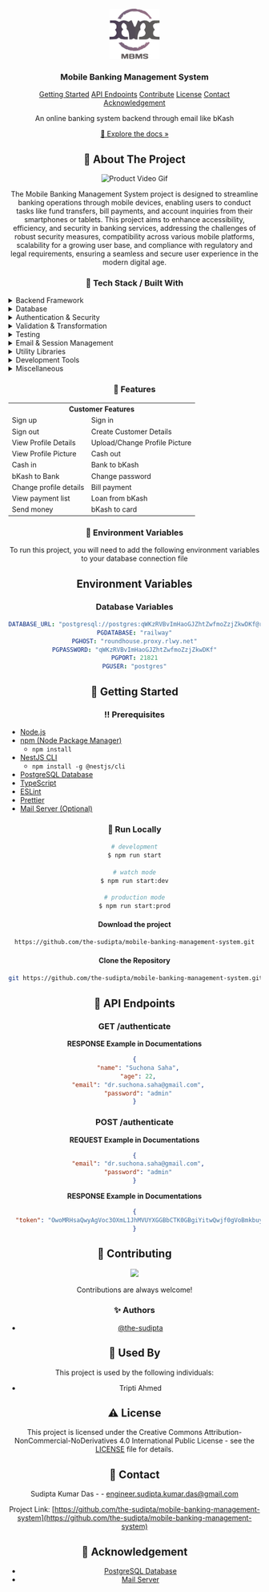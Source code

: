 <br/>
<div align="center">
<a href="#">
<img src="https://raw.githubusercontent.com/the-sudipta/mobile-banking-management-system/main/DOCUMENTATIONS/images/Mobile%20Banking%20Management%20System.png" alt="Logo" width="100" height="100">
</a>
<h3 align="center">Mobile Banking Management System</h3>





<p align="center">
  <a href="#toolbox-getting-started">Getting Started</a> 
  <a href="#pushpin-api-endpoints">API Endpoints</a>
  <a href="#wave-contributing">Contribute</a>
  <a href="#warning-license">License</a>
  <a href="#handshake-contact">Contact</a>
  <a href="#gem-acknowledgement">Acknowledgement</a>
</p>


<p align="center">
An online banking system backend through email like bKash
<br/>
<p align="center">
  <a href="https://github.com/the-sudipta/mobile-banking-management-system/raw/main/DOCUMENTATIONS/Project_Manual_mobile-banking-management-system.pdf" download>📱 Explore the docs »</a>
</p>


 ## :star2: About The Project

![Product Video Gif](https://github.com/the-sudipta/Tuition-Management-System/blob/main/DOCUMENTATIONS/images/Tuition%20management%20System%20trial.gif?raw=true?raw=true)

The Mobile Banking Management System project is designed to streamline banking operations through mobile 
devices, enabling users to conduct tasks like fund transfers, bill payments, and account inquiries from 
their smartphones or tablets. This project aims to enhance accessibility, efficiency, and security in 
banking services, addressing the challenges of robust security measures, compatibility across various 
mobile platforms, scalability for a growing user base, and compliance with regulatory and legal 
requirements, ensuring a seamless and secure user experience in the modern digital age.


### :hammer: Tech Stack / Built With

<div align="left">
   <details> 
     <summary>Backend Framework</summary> 
     <ul>
       <li><a href="https://nestjs.com/">NestJS</a></li>
     </ul> 
   </details>
   <details> 
     <summary>Database</summary> 
     <ul>
       <li><a href="https://typeorm.io/">TypeORM</a></li>
       <li><a href="https://node-postgres.com/">pg (PostgreSQL)</a></li>
     </ul> 
   </details>
   <details> 
     <summary>Authentication & Security</summary> 
     <ul>
       <li><a href="https://www.npmjs.com/package/bcrypt">bcrypt</a></li>
       <li><a href="https://docs.nestjs.com/security/authentication">JWT (JSON Web Token) - @nestjs/jwt</a></li>
     </ul> 
   </details>
   <details> 
     <summary>Validation & Transformation</summary> 
     <ul>
       <li><a href="https://github.com/typestack/class-validator">class-validator</a></li>
       <li><a href="https://github.com/typestack/class-transformer">class-transformer</a></li>
     </ul> 
   </details>
   <details> 
     <summary>Testing</summary> 
     <ul>
       <li><a href="https://jestjs.io/">Jest</a></li>
       <li><a href="https://github.com/visionmedia/supertest">Supertest</a></li>
       <li><a href="https://kulshekhar.github.io/ts-jest/">ts-jest</a></li>
       <li><a href="https://docs.nestjs.com/fundamentals/testing">NestJS Testing - @nestjs/testing</a></li>
     </ul> 
   </details>
   <details> 
     <summary>Email & Session Management</summary> 
     <ul>
       <li><a href="https://nodemailer.com/about/">Nodemailer</a></li>
       <li><a href="https://www.npmjs.com/package/express-session">express-session</a></li>
       <li><a href="https://nestjs-modules.github.io/mailer/docs/">NestJS Mailer Module - @nestjs-modules/mailer</a></li>
     </ul> 
   </details>
   <details> 
     <summary>Utility Libraries</summary> 
     <ul>
       <li><a href="https://www.npmjs.com/package/cors">CORS</a></li>
       <li><a href="https://www.npmjs.com/package/reflect-metadata">reflect-metadata</a></li>
     </ul> 
   </details>
   <details> 
     <summary>Development Tools</summary> 
     <ul>
       <li><a href="https://prettier.io/">Prettier</a></li>
       <li><a href="https://eslint.org/">ESLint</a></li>
       <li><a href="https://www.typescriptlang.org/">TypeScript</a></li>
       <li><a href="https://www.npmjs.com/package/ts-node">ts-node</a></li>
       <li><a href="https://github.com/TypeStrong/ts-loader">ts-loader</a></li>
       <li><a href="https://www.npmjs.com/package/tsconfig-paths">tsconfig-paths</a></li>
     </ul> 
   </details>
   <details> 
     <summary>Miscellaneous</summary> 
     <ul>
       <li><a href="https://rxjs.dev/">RxJS</a></li>
       <li><a href="https://www.npmjs.com/package/source-map-support">source-map-support</a></li>
     </ul> 
   </details>
</div>

### :dart: Features

<div align="center">
  <table>
    <tr>
      <th colspan="2">Customer Features</th>
    </tr>
    <tr>
      <td>Sign up</td>
      <td>Sign in</td>
    </tr>
    <tr>
      <td>Sign out</td>
      <td>Create Customer Details</td>
    </tr>
    <tr>
      <td>View Profile Details</td>
      <td>Upload/Change Profile Picture</td>
    </tr>
    <tr>
      <td>View Profile Picture</td>
      <td>Cash out</td>
    </tr>
    <tr>
      <td>Cash in</td>
      <td>Bank to bKash</td>
    </tr>
    <tr>
      <td>bKash to Bank</td>
      <td>Change password</td>
    </tr>
    <tr>
      <td>Change profile details</td>
      <td>Bill payment</td>
    </tr>
    <tr>
      <td>View payment list</td>
      <td>Loan from bKash</td>
    </tr>
    <tr>
      <td>Send money</td>
      <td>bKash to card</td>
    </tr>
  </table>
</div>




### :key: Environment Variables
To run this project, you will need to add the following environment variables to your database connection file

## Environment Variables

### Database Variables

[//]: # ()
[//]: # (| Variable Name | Description                               | Value                                                  |)

[//]: # (| ------------- | ----------------------------------------- | ------------------------------------------------------------- |)

[//]: # (| `DATABASE_URL`| Connection string for the PostgreSQL database | `postgresql://postgres:qWKzRVBvImHaoGJZhtZwfmoZzjZkwDKf@roundhouse.proxy.rlwy.net:21821/railway` |)

[//]: # (| `PGDATABASE`  | Name of the PostgreSQL database           | `railway`                                                     |)

[//]: # (| `PGHOST`      | Hostname of the PostgreSQL server         | `roundhouse.proxy.rlwy.net`                                   |)

[//]: # (| `PGPASSWORD`  | Password for the PostgreSQL database user | `qWKzRVBvImHaoGJZhtZwfmoZzjZkwDKf`                            |)

[//]: # (| `PGPORT`      | Port on which PostgreSQL is running       | `21821`                                                       |)

[//]: # (| `PGUSER`      | Username for the PostgreSQL database      | `postgres`                                                    |)

```yaml
DATABASE_URL: "postgresql://postgres:qWKzRVBvImHaoGJZhtZwfmoZzjZkwDKf@roundhouse.proxy.rlwy.net:21821/railway"
PGDATABASE: "railway"
PGHOST: "roundhouse.proxy.rlwy.net"
PGPASSWORD: "qWKzRVBvImHaoGJZhtZwfmoZzjZkwDKf"
PGPORT: 21821
PGUSER: "postgres"

```

## :toolbox: Getting Started

### :bangbang: Prerequisites

<div align="left">
   <ul>
     <li><a href="https://nodejs.org/en/download/">Node.js</a></li>
     <li><a href="https://nodejs.org/en/download/">npm (Node Package Manager)</a>
       <ul>
         <li><code>npm install</code></li>
       </ul>
     </li>
     <li><a href="https://docs.nestjs.com/cli/overview">NestJS CLI</a>
       <ul>
         <li><code>npm install -g @nestjs/cli</code></li>
       </ul>
     </li>
     <li><a href="https://www.postgresql.org/download/">PostgreSQL Database</a></li>
     <li><a href="https://www.typescriptlang.org/download">TypeScript</a></li>
     <li><a href="https://eslint.org/docs/user-guide/getting-started">ESLint</a></li>
     <li><a href="https://prettier.io/docs/en/install.html">Prettier</a></li>
     <li><a href="https://nodemailer.com/about/">Mail Server (Optional)</a></li>
   </ul>
</div>

### :running: Run Locally
```bash
# development
$ npm run start

# watch mode
$ npm run start:dev

# production mode
$ npm run start:prod
```

#### Download the project

```bash
https://github.com/the-sudipta/mobile-banking-management-system.git
```

#### Clone the Repository
```bash
git https://github.com/the-sudipta/mobile-banking-management-system.git
```

## :pushpin: API Endpoints
<h3 id="get-auth-detail">GET /authenticate</h3>

**RESPONSE Example in Documentations**
```json
{
  "name": "Suchona Saha",
  "age": 22,
  "email": "dr.suchona.saha@gmail.com",
  "password": "admin"
}
```

<h3 id="post-auth-detail">POST /authenticate</h3>

**REQUEST Example in Documentations**
```json
{
  "email": "dr.suchona.saha@gmail.com",
  "password": "admin"
}
```

**RESPONSE Example in Documentations**
```json
{
  "token": "OwoMRHsaQwyAgVoc3OXmL1JhMVUYXGGBbCTK0GBgiYitwQwjf0gVoBmkbuyy0pSi"
}
```


## :wave: Contributing

<a href="https://github.com/the-sudipta/mobile-banking-management-system/graphs/contributors"> <img src="https://contrib.rocks/image?repo=Louis3797/awesome-readme-template" /> </a>

Contributions are always welcome!

### :sparkles: Authors
- [@the-sudipta](https://www.github.com/the-sudipta)

## :busts_in_silhouette: Used By

This project is used by the following individuals:

- Tripti Ahmed


## :warning: License

This project is licensed under the Creative Commons Attribution-NonCommercial-NoDerivatives 4.0 International Public License - see the [LICENSE](LICENSE) file for details.

## :handshake: Contact

Sudipta Kumar Das - - engineer.sudipta.kumar.das@gmail.com

Project Link: [https://github.com/the-sudipta/mobile-banking-management-system](https://github.com/the-sudipta/mobile-banking-management-system)

## :gem: Acknowledgement
- [PostgreSQL Database](https://www.postgresql.org/download/)
- [Mail Server](https://nodemailer.com/about/)